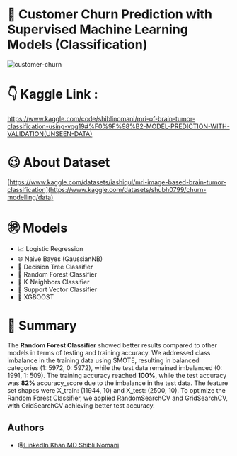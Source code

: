 # 🏢 Customer Churn Prediction with Supervised Machine Learning Models (Classification)
![customer-churn](https://github.com/user-attachments/assets/4056cd9c-6079-4cac-96e3-ccdd3fcf3b92)


# 👇 Kaggle Link :
https://www.kaggle.com/code/shiblinomani/mri-of-brain-tumor-classification-using-vgg19#%F0%9F%98%B2-MODEL-PREDICTION-WITH-VALIDATION(UNSEEN-DATA)

# 😉 About Dataset
[https://www.kaggle.com/datasets/iashiqul/mri-image-based-brain-tumor-classification](https://www.kaggle.com/datasets/shubh0799/churn-modelling/data)

# ㊗️ Models
- 📈 Logistic Regression
- 🌐 Naive Bayes (GaussianNB)
- 🌳 Decision Tree Classifier
- 🌲 Random Forest Classifier
- 🤝 K-Neighbors Classifier
- 🧠 Support Vector Classifier
- 🚀 XGBOOST

# 🎢 Summary 
The **Random Forest Classifier** showed better results compared to other models in terms of testing and training accuracy. We addressed class imbalance in the training data using SMOTE, resulting in balanced categories (1: 5972, 0: 5972), while the test data remained imbalanced (0: 1991, 1: 509). The training accuracy reached **100%**, while the test accuracy was **82%** accuracy_score due to the imbalance in the test data. The feature set shapes were X_train: (11944, 10) and X_test: (2500, 10). To optimize the Random Forest Classifier, we applied RandomSearchCV and GridSearchCV, with GridSearchCV achieving better test accuracy.

## Authors

- [@LinkedIn Khan MD Shibli Nomani](https://www.linkedin.com/in/khan-md-shibli-nomani-45445612b/)
